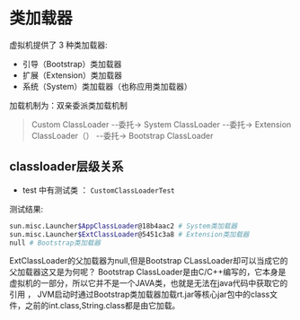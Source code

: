 # 类加载器

虚拟机提供了 3 种类加载器:

- 引导（Bootstrap）类加载器
- 扩展（Extension）类加载器
- 系统（System）类加载器（也称应用类加载器）

加载机制为：双亲委派类加载机制

> Custom ClassLoader --委托-> System ClassLoader --委托-> Extension ClassLoader（） --委托-> Bootstrap ClassLoader

## classloader层级关系

- test 中有测试类 ： `CustomClassLoaderTest`

测试结果:
```bash
sun.misc.Launcher$AppClassLoader@18b4aac2 # System类加载器
sun.misc.Launcher$ExtClassLoader@5451c3a8 # Extension类加载器
null # Bootstrap类加载器
```

ExtClassLoader的父加载器为null,但是Bootstrap CLassLoader却可以当成它的父加载器这又是为何呢？
Bootstrap ClassLoader是由C/C++编写的，它本身是虚拟机的一部分，所以它并不是一个JAVA类，也就是无法在java代码中获取它的引用 ，
JVM启动时通过Bootstrap类加载器加载rt.jar等核心jar包中的class文件，之前的int.class,String.class都是由它加载。